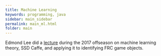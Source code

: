 ```yaml
---
title: Machine Learning
keywords: programming, java
sidebar: main_sidebar
permalink: main_ml.html
folder: main
---
```


Edmond Lee did a [lecture](https://docs.google.com/presentation/d/1FlCyOCPtCTY9GKsJKqa1DWfxdVA4FjvDrSX9ASkOZWM/edit#slide=id.p) during the 2017 offseason on machine learning theory, SSD Caffe, and applying it to identifying FRC game objects.